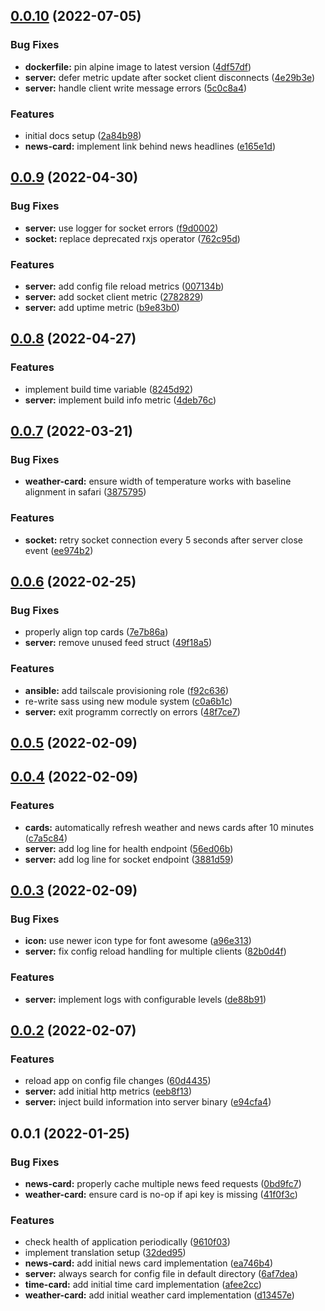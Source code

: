 ## [0.0.10](https://github.com/pascaliske/magicmirror/compare/v0.0.9...v0.0.10) (2022-07-05)


### Bug Fixes

* **dockerfile:** pin alpine image to latest version ([4df57df](https://github.com/pascaliske/magicmirror/commit/4df57df6598a98d9c3555b9b1234bdb7cdc94ad3))
* **server:** defer metric update after socket client disconnects ([4e29b3e](https://github.com/pascaliske/magicmirror/commit/4e29b3ee88a42daa56dab1621a66db93dc1a671f))
* **server:** handle client write message errors ([5c0c8a4](https://github.com/pascaliske/magicmirror/commit/5c0c8a425e47233fb82178b2c912f1db6ba3281c))


### Features

* initial docs setup ([2a84b98](https://github.com/pascaliske/magicmirror/commit/2a84b98ac0633405aa14f66b9bb978715535fffb))
* **news-card:** implement link behind news headlines ([e165e1d](https://github.com/pascaliske/magicmirror/commit/e165e1d1616fd1dc4aea0b4d04905fd5b99c53f5))



## [0.0.9](https://github.com/pascaliske/magicmirror/compare/v0.0.8...v0.0.9) (2022-04-30)


### Bug Fixes

* **server:** use logger for socket errors ([f9d0002](https://github.com/pascaliske/magicmirror/commit/f9d00022af69ed1085b020894385554cecfd7207))
* **socket:** replace deprecated rxjs operator ([762c95d](https://github.com/pascaliske/magicmirror/commit/762c95dd946976bf454e1462ba4acec700ca8c2d))


### Features

* **server:** add config file reload metrics ([007134b](https://github.com/pascaliske/magicmirror/commit/007134b10b790ee4e70ddc75c3e39c151efc24a1))
* **server:** add socket client metric ([2782829](https://github.com/pascaliske/magicmirror/commit/27828291fe6969b4197fe4b9e74de7888da0d188))
* **server:** add uptime metric ([b9e83b0](https://github.com/pascaliske/magicmirror/commit/b9e83b03ed6f17bac5521c4647f6517b0778375b))



## [0.0.8](https://github.com/pascaliske/magicmirror/compare/v0.0.7...v0.0.8) (2022-04-27)


### Features

* implement build time variable ([8245d92](https://github.com/pascaliske/magicmirror/commit/8245d9276910e07c0efa8eea3fe03176ca0ba37c))
* **server:** implement build info metric ([4deb76c](https://github.com/pascaliske/magicmirror/commit/4deb76c9d54a522fb9d4cd441526f04b9eae2a15))



## [0.0.7](https://github.com/pascaliske/magicmirror/compare/v0.0.6...v0.0.7) (2022-03-21)


### Bug Fixes

* **weather-card:** ensure width of temperature works with baseline alignment in safari ([3875795](https://github.com/pascaliske/magicmirror/commit/38757952337b69fedf200d7207f9251b4b984c9a))


### Features

* **socket:** retry socket connection every 5 seconds after server close event ([ee974b2](https://github.com/pascaliske/magicmirror/commit/ee974b24258bbea4712a229ebf62ee8d6cd554e6))



## [0.0.6](https://github.com/pascaliske/magicmirror/compare/v0.0.5...v0.0.6) (2022-02-25)


### Bug Fixes

* properly align top cards ([7e7b86a](https://github.com/pascaliske/magicmirror/commit/7e7b86ae046d15da19252026e21bbf6b328dfa31))
* **server:** remove unused feed struct ([49f18a5](https://github.com/pascaliske/magicmirror/commit/49f18a527d24068d0ddb0e332f05e4f7d49b700d))


### Features

* **ansible:** add tailscale provisioning role ([f92c636](https://github.com/pascaliske/magicmirror/commit/f92c6367c6b0175c126ed52ac8f429ab6a3bdaeb))
* re-write sass using new module system ([c0a6b1c](https://github.com/pascaliske/magicmirror/commit/c0a6b1c03e4097ae0294b1b6c7979fd29179e375))
* **server:** exit  programm correctly on errors ([48f7ce7](https://github.com/pascaliske/magicmirror/commit/48f7ce71db4c2e3174aafc0c7dff1057fb933ae6))



## [0.0.5](https://github.com/pascaliske/magicmirror/compare/v0.0.4...v0.0.5) (2022-02-09)



## [0.0.4](https://github.com/pascaliske/magicmirror/compare/v0.0.3...v0.0.4) (2022-02-09)


### Features

* **cards:** automatically refresh weather and news cards after 10 minutes ([c7a5c84](https://github.com/pascaliske/magicmirror/commit/c7a5c84bbd6819406402dd603e7f2cdf49036b82))
* **server:** add log line for health endpoint ([56ed06b](https://github.com/pascaliske/magicmirror/commit/56ed06b803328b17cee9dead33e9e598302e6b11))
* **server:** add log line for socket endpoint ([3881d59](https://github.com/pascaliske/magicmirror/commit/3881d590877b426816b3fb310b218a6176d368a4))



## [0.0.3](https://github.com/pascaliske/magicmirror/compare/v0.0.2...v0.0.3) (2022-02-09)


### Bug Fixes

* **icon:** use newer icon type for font awesome ([a96e313](https://github.com/pascaliske/magicmirror/commit/a96e31339ca482358d339a02cce1fd37a3e58fe4))
* **server:** fix config reload handling for multiple clients ([82b0d4f](https://github.com/pascaliske/magicmirror/commit/82b0d4f3c6a14d6f6a84218f256304edcadf2625))


### Features

* **server:** implement logs with configurable levels ([de88b91](https://github.com/pascaliske/magicmirror/commit/de88b91ad55af517031300d6e3e70c01b3caea30))



## [0.0.2](https://github.com/pascaliske/magicmirror/compare/v0.0.1...v0.0.2) (2022-02-07)


### Features

* reload app on config file changes ([60d4435](https://github.com/pascaliske/magicmirror/commit/60d4435433881d9a1adfa5120d959df383256410))
* **server:** add initial http metrics ([eeb8f13](https://github.com/pascaliske/magicmirror/commit/eeb8f13be721975d483a1c2c1d7d44146685d2a1))
* **server:** inject build information into server binary ([e94cfa4](https://github.com/pascaliske/magicmirror/commit/e94cfa40a410570fa9b32e66cadbc794d390013c))



## 0.0.1 (2022-01-25)


### Bug Fixes

* **news-card:** properly cache multiple news feed requests ([0bd9fc7](https://github.com/pascaliske/magicmirror/commit/0bd9fc7f4045234b2d0230dd6326d83a53e6e7cf))
* **weather-card:** ensure card is no-op if api key is missing ([41f0f3c](https://github.com/pascaliske/magicmirror/commit/41f0f3c8f155cd0ef249e4e8e8026f45b5f570c6))


### Features

* check health of application periodically ([9610f03](https://github.com/pascaliske/magicmirror/commit/9610f03159f2a2fe5d426cad630634707241c017))
* implement translation setup ([32ded95](https://github.com/pascaliske/magicmirror/commit/32ded95e5a01c2d5a51cf7ed39ba52f8b6b76959))
* **news-card:** add initial news card implementation ([ea746b4](https://github.com/pascaliske/magicmirror/commit/ea746b4c47fbbee2bb50eec093fe00880f9a53ca))
* **server:** always search for config file in default directory ([6af7dea](https://github.com/pascaliske/magicmirror/commit/6af7dea4416893d9688d746435de37fc26f9fb4a))
* **time-card:** add initial time card implementation ([afee2cc](https://github.com/pascaliske/magicmirror/commit/afee2cc882a1b4100e194b54075ed781074dc9e4))
* **weather-card:** add initial weather card implementation ([d13457e](https://github.com/pascaliske/magicmirror/commit/d13457e718729768efc24a9124ea908c3430b925))




